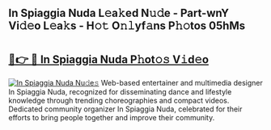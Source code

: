 ## In Spiaggia Nuda L𝚎a𝚔ed N𝚞𝚍e - Part-wnY Vi𝚍𝚎o L𝚎a𝚔s - H𝚘𝚝 O𝚗𝚕yf𝚊ns P𝚑𝚘tos 05hMs

# <h2><a href="http://kfbawub.oniu.top/?m=In+Spiaggia+Nuda">🔗👉 🔴 In Spiaggia Nuda P𝚑ot𝚘𝚜 V𝚒d𝚎o</a></h2>

[![In Spiaggia Nuda Nu𝚍e𝚜](https://i.imgur.com/0qMVB7G.gif)](http://kfbawub.oniu.top/?m=In+Spiaggia+Nuda)
Web-based entertainer and multimedia designer In Spiaggia Nuda, recognized for disseminating dance and lifestyle knowledge through trending choreographies and compact videos. Dedicated community organizer In Spiaggia Nuda, celebrated for their efforts to bring people together and improve their community.  
